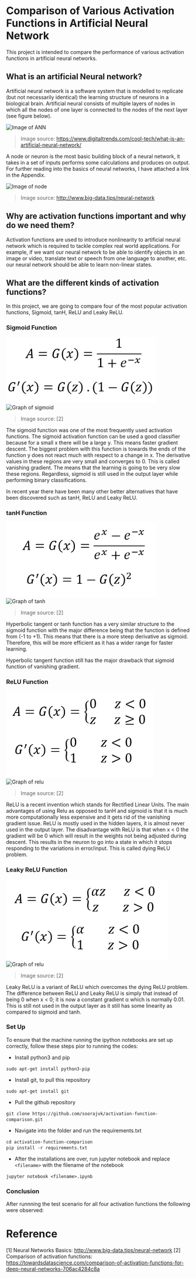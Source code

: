 # Comparison of Various Activation Functions in Artificial Neural Network 
This project is intended to compare the performance of various activation functions in artificial neural networks.

## What is an artificial Neural network?
Artificial neural network is a software system that is modelled to replicate (but not necessarily identical) the learning structure of neurons in a biological brain. Artificial neural consists of multiple layers of nodes in which all the nodes of one layer is connected to the nodes of the next layer (see figure below).

![Image of ANN](https://icdn6.digitaltrends.com/image/artificial_neural_network_1-720x720.jpg)
>Image source: https://www.digitaltrends.com/cool-tech/what-is-an-artificial-neural-network/


A node or neuron is the most basic building block of a neural network, it takes in a set of inputs performs some calculations and produces on output. For further reading into the basics of neural networks, I have attached a link in the Appendix.

![Image of node](http://www.big-data.tips/wp-content/uploads/2016/06/perceptron-model.jpg)
>Image source: http://www.big-data.tips/neural-network

## Why are activation functions important and why do we need them?
Activation functions are used to introduce nonlinearity to artificial neural network which is required to tackle complex real world applications. For example, if we want our neural network to be able to identify objects in an image or video, translate text or speech from one language to another, etc. our
neural network should be able to learn non-linear states. 

## What are the different kinds of activation functions?

In this project, we are going to compare four of the most popular activation functions, Sigmoid, tanH, ReLU and Leaky ReLU. 

### Sigmoid Function
![Image of sigmoid eq](/Images/sigmoid-function.PNG)
![Graph of sigmoid](https://cdn-images-1.medium.com/max/1200/1*Myto4ZQagAOoyom4tqkaRQ.png)
>Image source: [2]




The sigmoid function was one of the most frequently used activation functions. The sigmoid activation function can be used a good classifier because for a small x there will be a large y. This means faster gradient descent. The biggest problem with this function is towards the ends of the function y does not react much with respect to a change in x. The derivative values in these regions are very small and converges to 0. This is called vanishing gradient. The means that the learning is going to be very slow these regions. Regardless, sigmoid is still used in the output layer while performing binary classifications.

In recent year there have been many other better alternatives that have been discovered such as tanH, ReLU and Leaky ReLU. 

### tanH Function
![Image of tanh eq](/Images/tanh.PNG)
![Graph of tanh](https://cdn-images-1.medium.com/max/1200/1*51Q7QouspCkOvENni2RwfQ.png)
>Image source: [2]

Hyperbolic tangent or tanh function has a very similar structure to the sigmoid function with the major difference being that the function is defined from (-1 to +1). This means that there is a more steep derivative as sigmoid. Therefore, this will be more efficient as it has a wider range for faster learning. 

Hyperbolic tangent function still has the major drawback that sigmoid function of vanishing gradient.


### ReLU Function
![Image of relu eq](/Images/relu.PNG)
![Graph of relu](https://cdn-images-1.medium.com/max/1200/1*m_0v2nY5upLmCU-0SuGZXg.png)
>Image source: [2]

ReLU is a recent invention which stands for Rectified Linear Units. The main advantages of using Relu as opposed to tanH and sigmoid is that it is much more computationally less expensive and it gets rid of the vanishing gradient issue. ReLU is mostly used in the hidden layers, it is almost never used in the output layer. The disadvantage with ReLU is that when x < 0 the gradient will be 0 which will result in the weights not being adjusted during descent. This results in the neuron to go into a state in which it stops responding to the variations in error/input. This is called dying ReLU problem.


### Leaky ReLU Function
![Image of relu eq](/Images/leaky-relu.PNG)
![Graph of relu](https://cdn-images-1.medium.com/max/1200/1*gDIUV3yonKbIWh_9Kl4ShQ.png)
>Image source: [2]

Leaky ReLU is a variant of ReLU which overcomes the dying ReLU problem. The difference between ReLU and Leaky ReLU is simply that instead of being 0 when x < 0; it is now a constant gradient α which is normally 0.01. This is still not used in the output layer as it still has some linearity as compared to sigmoid and tanh.



### Set Up
To ensure that the machine running the ipython notebooks are set up correctly, follow these steps pior to running the codes:
* Install python3 and pip

```
sudo apt-get install python3-pip
```
* Install git, to pull this repository

```
sudo apt-get install git
```
* Pull the github repository

```
git clone https://github.com/soorajvk/activation-function-comparison.git
```
* Navigate into the folder and run the requirements.txt
```
cd activation-function-comparison
pip install -r requirements.txt
```
* After the installations are over, run jupyter notebook and replace `<filename>` with the filename of the notebook
```
jupyter notebook <filename>.ipynb
```
### Conclusion
After runnning the test scenario for all four activation functions the following were observed:











# Reference
[1] Neural Networks Basics: http://www.big-data.tips/neural-network
[2] Comparison of activation functions: https://towardsdatascience.com/comparison-of-activation-functions-for-deep-neural-networks-706ac4284c8a
